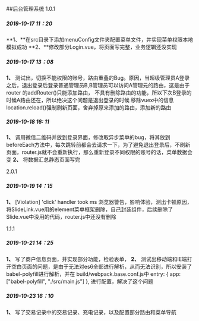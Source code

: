 ##后台管理系统
1.0.1
#####  2019-10-17 11：20
**1、**在src目录下添加menuConfig文件夹配置菜单文件，并实现菜单权限本地模拟成功
**2、**修改部分Login.vue，将页面写完整，业务逻辑还没实现

##### 2019-10-17 13：08
**1、** 测试出，切换不能权限的账号，路由重叠的Bug。原因，当超级管理员A登录之后，退出登录后登录普通管理员B,B管理员可以访问A管理元的路由，这是由于router 的addRouter()只能添加路由，
不具有删除路由的功能，所以下次B登录的时候A路由还在，所以绝决这个问题是退出登录的时候 移除vuex中的信息 location.reload()强制刷新页面，舍弃掉原来添加的路由，添加新的路由

##### 2019-10-18 16: 11
**1、** 调用微信二维码并放到登录界面，修改取异步菜单的bug，将其放到beforeEach方法中，每次跳转前都会去请求一下，为了避免退出登录后，不刷新页面，router.js就不会重新执行，那么重新登录不同权限的账号的话，菜单数据会变
**2、** 将数据汇总静态页面写完

2.0.1
##### 2019-10-19 14：15
**1、**  [Violation] 'click' handler took <N>ms 浏览器警告，影响体验，测出卡顿原因，将SlideLink.vue用的element菜单框架删除，自己封装组件，后续删除了Slide.vue中没用的代码，router.js中还没有删除

1.1.1
##### 2019-10-21 14：25
**1、** 写了商户信息页面，并实现部分功能，检验表单，
**2、** 测试出移动端和IE端打开空白页面的问题，是由于无法对es6全部进行解析，从而无法识别，所以安装了babel-polyfill进行解析，并在 build/webpack.base.conf.js中
 entry: {
    app: ["babel-polyfill", "./src/main.js"]
  },
  进行配置，解决了这个问题

##### 2019-10-23 16：10
**1、** 写了交易记录中的交易记录、充电记录，以及配置部分路由和菜单导航